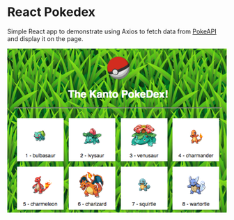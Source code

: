 # React Pokedex

Simple React app to demonstrate using Axios to fetch data from [PokeAPI](http://pokeapi.co) and display it on the page.

![screen](https://raw.githubusercontent.com/nTamura/pokedex-react/master/src/screen.png)
